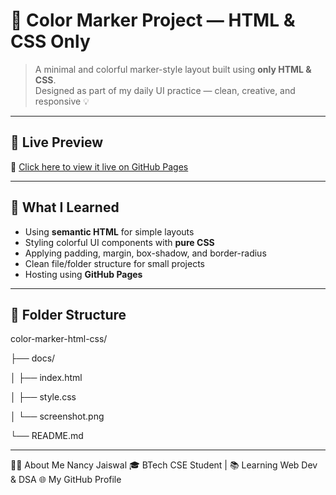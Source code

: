 # 🎨 Color Marker Project — HTML & CSS Only

> A minimal and colorful marker-style layout built using **only HTML & CSS**.  
> Designed as part of my daily UI practice — clean, creative, and responsive 💡

---

## 🌈 Live Preview

🚀 [Click here to view it live on GitHub Pages](https://nancy-jaiswal19.github.io/color-marker-html-css/)

---

## 🧠 What I Learned

- Using **semantic HTML** for simple layouts  
- Styling colorful UI components with **pure CSS**  
- Applying padding, margin, box-shadow, and border-radius  
- Clean file/folder structure for small projects  
- Hosting using **GitHub Pages**

---

## 📁 Folder Structure

color-marker-html-css/

├── docs/

│ ├── index.html

│ ├── style.css

│ └── screenshot.png

└── README.md

---


🙋‍♀️ About Me
Nancy Jaiswal
🎓 BTech CSE Student | 📚 Learning Web Dev & DSA
🌐 My GitHub Profile
